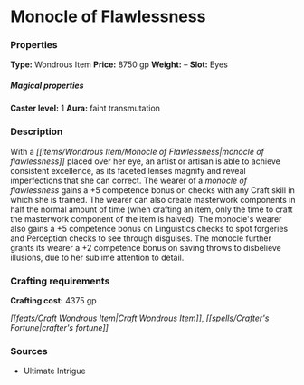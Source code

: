 ﻿---
Title: "Monocle of Flawlessness"
Type: "Wondrous Item"
Price: "8750 gp"
Weight: "–"
Slot: "Eyes"
Caster level: "1"
Aura: "faint transmutation"
Description: |
  "With a _monocle of flawlessness_ placed over her eye, an artist or artisan is able to achieve consistent excellence, as its faceted lenses magnify and reveal imperfections that she can correct. The wearer of a _monocle of flawlessness_ gains a +5 competence bonus on checks with any Craft skill in which she is trained. The wearer can also create masterwork components in half the normal amount of time (when crafting an item, only the time to craft the masterwork component of the item is halved). The monocle's wearer also gains a +5 competence bonus on Linguistics checks to spot forgeries and Perception checks to see through disguises. The monocle further grants its wearer a +2 competence bonus on saving throws to disbelieve illusions, due to her sublime attention to detail."
Crafting cost: "4375 gp"
Sources: "['Ultimate Intrigue']"
---

# Monocle of Flawlessness

### Properties

**Type:** Wondrous Item **Price:** 8750 gp **Weight:** – **Slot:** Eyes

##### Magical properties

**Caster level:** 1 **Aura:** faint transmutation

### Description

With a _[[items/Wondrous Item/Monocle of Flawlessness|monocle of flawlessness]]_ placed over her eye, an artist or artisan is able to achieve consistent excellence, as its faceted lenses magnify and reveal imperfections that she can correct. The wearer of a _monocle of flawlessness_ gains a +5 competence bonus on checks with any Craft skill in which she is trained. The wearer can also create masterwork components in half the normal amount of time (when crafting an item, only the time to craft the masterwork component of the item is halved). The monocle's wearer also gains a +5 competence bonus on Linguistics checks to spot forgeries and Perception checks to see through disguises. The monocle further grants its wearer a +2 competence bonus on saving throws to disbelieve illusions, due to her sublime attention to detail.

### Crafting requirements

**Crafting cost:** 4375 gp

_[[feats/Craft Wondrous Item|Craft Wondrous Item]]_, _[[spells/Crafter's Fortune|crafter's fortune]]_

### Sources

* Ultimate Intrigue